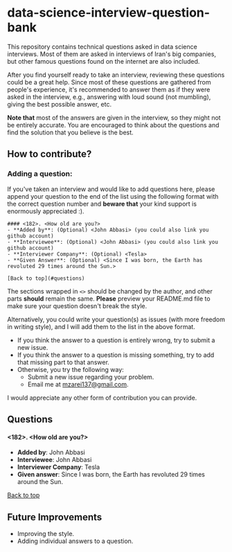 # data-science-interview-question-bank
This repository contains technical questions asked in data science interviews. Most of them are asked in interviews of Iran's big companies, but other famous questions found on the internet are also included.

After you find yourself ready to take an interview, reviewing these questions could be a great help. Since most of these questions are gathered from people's experience, it's recommended to answer them as if they were asked in the interview, e.g., answering with loud sound (not mumbling), giving the best possible answer, etc.

**Note that** most of the answers are given in the interview, so they might not be entirely accurate. You are encouraged to think about the questions and find the solution that you believe is the best.

## How to contribute?

### Adding a question:
If you've taken an interview and would like to add questions here, please append your question to the end of the list using the following format with the correct question number and **beware that** your kind support is enormously appreciated :).

```
#### <182>. <How old are you?>
- **Added by**: (Optional) <John Abbasi> (you could also link you github account)
- **Interviewee**: (Optional) <John Abbasi> (you could also link you github account)
- **Interviewer Company**: (Optional) <Tesla>
- **Given Answer**: (Optional) <Since I was born, the Earth has revoluted 29 times around the Sun.>

[Back to top](#questions)
```

The sections wrapped in `<>` should be changed by the author, and other parts **should** remain the same. **Please** preview your README.md file to make sure your question doesn't break the style.

Alternatively, you could write your question(s) as issues (with more freedom in writing style), and I will add them to the list in the above format.

- If you think the answer to a question is entirely wrong, try to submit a new issue.
- If you think the answer to a question is missing something, try to add that missing part to that answer.
- Otherwise, you try the following way:
  - Submit a new issue regarding your problem.
  - Email me at <mzarei137@gmail.com>.

I would appreciate any other form of contribution you can provide.

## Questions
#### <182>. <How old are you?>
- **Added by**: John Abbasi
- **Interviewee**: John Abbasi
- **Interviewer Company**: Tesla
- **Given answer**: Since I was born, the Earth has revoluted 29 times around the Sun.

[Back to top](#questions)


## Future Improvements

- Improving the style.
- Adding individual answers to a question.
